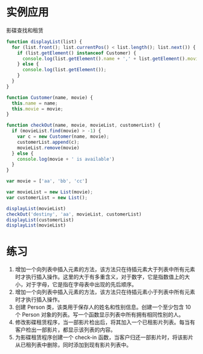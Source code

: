 # 实例应用
影碟查找和租赁
```javascript
function displayList(list) {
  for (list.front(); list.currentPos() < list.length(); list.next()) {
    if (list.getElement() instanceof Customer) {
      console.log(list.getElement().name + ',' + list.getElement().movie);
    } else {
      console.log(list.getElement());
    }
  }
}

function Customer(name, movie) {
  this.name = name;
  this.movie = movie;
}

function checkOut(name, movie, movieList, customerList) {
  if (movieList.find(movie) > -1) {
    var c = new Customer(name, movie);
    customerList.append(c);
    movieList.remove(movie)
  } else {
    console.log(movie + ' is available')
  }
}

var movie = ['aa', 'bb', 'cc']

var movieList = new List(movie);
var customerList = new List();

displayList(movieList)
checkOut('destiny', 'aa', movieList, customerList)
displayList(customerList)
displayList(movieList)
```

# 练习
1. 增加一个向列表中插入元素的方法，该方法只在待插元素大于列表中所有元素时才执行插入操作。这里的大于有多重含义，对于数字，它是指数值上的大小，对于字母，它是指在字母表中出现的先后顺序。
2. 增加一个向列表中插入元素的方法，该方法只在待插元素小于列表中所有元素时才执行插入操作。
3. 创建 Person 类，该类用于保存人的姓名和性别信息。创建一个至少包含 10 个 Person 对象的列表。写一个函数显示列表中所有拥有相同性别的人。
4. 修改影碟租赁程序，当一部影片检出后，将其加入一个已租影片列表。每当有客户检出一部影片，都显示该列表的内容。
5. 为影碟租赁程序创建一个 check-in 函数，当客户归还一部影片时，将该影片从已租列表中删除，同时添加到现有影片列表中。